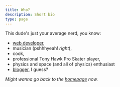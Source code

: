 ```yaml
---
title: Who?
description: Short bio
type: page
---
```


This dude's just your average nerd, you know:

- [web developer](https://github.com/hexanal),
- musician (pshhhyeah! *right*),
- cook,
- professional Tony Hawk Pro Skater player,
- physics and space (and all of physics) enthusiast
- [blogger](/blog), I guess?

*Might wanna go back to the [homepage](/) now.*
